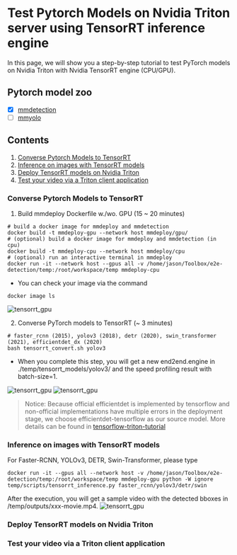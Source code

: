 # Test Pytorch Models on Nvidia Triton server using TensorRT inference engine
In this page, we will show you a step-by-step tutorial to test PyTorch models on Nvidia Triton with Nvidia TensorRT engine (CPU/GPU).
## Pytorch model zoo
- [x] [mmdetection](https://github.com/open-mmlab/mmdetection)
- [ ] [mmyolo](https://github.com/open-mmlab/mmyolo)
## Contents
1. [Converse Pytorch Models to TensorRT](#converse-pytorch-models-to-tensorrt) 
2. [Inference on images with TensorRT models](#inference-on-images-with-tensorrt-models)
3. [Deploy TensorRT models on Nvidia Triton](#deploy-tensorrt-models-on-nvidia-triton)
4. [Test your video via a Triton client application](#test-your-video-via-a-triton-client-application)
### Converse Pytorch Models to TensorRT
1. Build mmdeploy Dockerfile w./wo. GPU (15 ~ 20 minutes)
```
# build a docker image for mmdeploy and mmdetection
docker build -t mmdeploy-gpu --network host mmdeploy/gpu/
# (optional) build a docker image for mmdeploy and mmdetection (in cpu)
docker build -t mmdeploy-cpu --network host mmdeploy/cpu
# (optional) run an interactive terminal in mmdeploy
docker run -it --network host --gpus all -v /home/jason/Toolbox/e2e-detection/temp:/root/workspace/temp mmdeploy-cpu
```
- You can check your image via the command
```
docker image ls
```
![tensorrt_gpu](https://github.com/efficient-edge/e2e-detection/blob/main/media/docker_gpu.png)

2. Converse PyTorch models to TensorRT (~ 3 minutes)
```
# faster_rcnn (2015), yolov3 (2018), detr (2020), swin_transformer (2021), efficientdet_dx (2020)
bash tensorrt_convert.sh yolov3
```
- When you complete this step, you will get a new end2end.engine in ./temp/tensorrt_models/yolov3/ and the speed profiling result with batch-size=1.

![tensorrt_gpu](https://github.com/efficient-edge/e2e-detection/blob/main/media/tensorrt_yolov3_model.png)
![tensorrt_gpu](https://github.com/efficient-edge/e2e-detection/blob/main/media/tensorrt_yolov3_speed.png)

> Notice: Because official efficientdet is implemented by tensorflow and non-official implementations have multiple errors in the deployment stage, we choose efficientdet-tensorflow as our source model. More details can be found in [tensorflow-triton-tutorial](https://github.com/efficient-edge/e2e-detection/blob/main/triton_tensorflow.md)
### Inference on images with TensorRT models
For Faster-RCNN, YOLOv3, DETR, Swin-Transformer, please type
```
docker run -it --gpus all --network host -v /home/jason/Toolbox/e2e-detection/temp:/root/workspace/temp mmdeploy-gpu python -W ignore temp/scripts/tensorrt_inference.py faster_rcnn/yolov3/detr/swin
```
After the execution, you will get a sample video with the detected bboxes in /temp/outputs/xxx-movie.mp4.
![tensorrt_gpu](https://github.com/efficient-edge/e2e-detection/blob/main/media/pytorch_video.png)
### Deploy TensorRT models on Nvidia Triton
### Test your video via a Triton client application